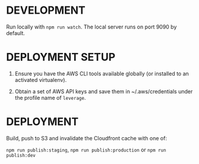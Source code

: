 # DEVELOPMENT
Run locally with `npm run watch`. The local server runs on port 9090 by default.

# DEPLOYMENT SETUP

1. Ensure you have the AWS CLI tools available globally (or installed to an
activated virtualenv).

2. Obtain a set of AWS API keys and save them in ~/.aws/credentials under the
profile name of `leverage`.

# DEPLOYMENT

Build, push to S3 and invalidate the Cloudfront cache with one of:

`npm run publish:staging`, `npm run publish:production` or `npm run publish:dev`
